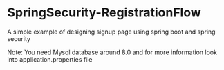 # SpringSecurity-RegistrationFlow
A simple example of designing signup page using spring boot and spring security

Note: You need Mysql database around 8.0 and for more information look into application.properties file


